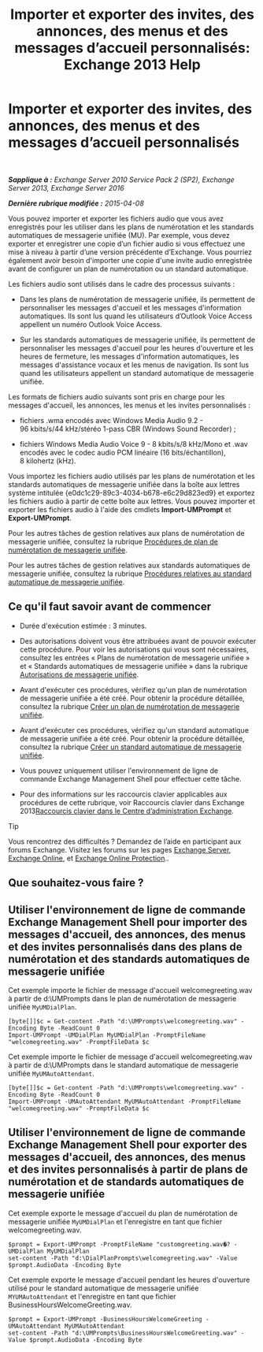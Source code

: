 ﻿---
title: 'Importer et exporter des invites, des annonces, des menus et des messages d’accueil personnalisés: Exchange 2013 Help'
TOCTitle: Importer et exporter des invites, des annonces, des menus et des messages d’accueil personnalisés
ms:assetid: e82da5d5-625f-4d8b-8d31-ac45513aacfd
ms:mtpsurl: https://technet.microsoft.com/fr-fr/library/Ee681667(v=EXCHG.150)
ms:contentKeyID: 54652782
ms.date: 05/23/2018
mtps_version: v=EXCHG.150
ms.translationtype: MT
---

# Importer et exporter des invites, des annonces, des menus et des messages d’accueil personnalisés

 

_**Sapplique à :** Exchange Server 2010 Service Pack 2 (SP2), Exchange Server 2013, Exchange Server 2016_

_**Dernière rubrique modifiée :** 2015-04-08_

Vous pouvez importer et exporter les fichiers audio que vous avez enregistrés pour les utiliser dans les plans de numérotation et les standards automatiques de messagerie unifiée (MU). Par exemple, vous devez exporter et enregistrer une copie d’un fichier audio si vous effectuez une mise à niveau à partir d’une version précédente d’Exchange. Vous pourriez également avoir besoin d'importer une copie d'une invite audio enregistrée avant de configurer un plan de numérotation ou un standard automatique.

Les fichiers audio sont utilisés dans le cadre des processus suivants :

  - Dans les plans de numérotation de messagerie unifiée, ils permettent de personnaliser les messages d'accueil et les messages d'information automatiques. Ils sont lus quand les utilisateurs d’Outlook Voice Access appellent un numéro Outlook Voice Access.

  - Sur les standards automatiques de messagerie unifiée, ils permettent de personnaliser les messages d'accueil pour les heures d'ouverture et les heures de fermeture, les messages d'information automatiques, les messages d'assistance vocaux et les menus de navigation. Ils sont lus quand les utilisateurs appellent un standard automatique de messagerie unifiée.

Les formats de fichiers audio suivants sont pris en charge pour les messages d'accueil, les annonces, les menus et les invites personnalisés :

  - fichiers .wma encodés avec Windows Media Audio 9.2 - 96 kbits/s/44 kHz/stéréo 1-pass CBR (Windows Sound Recorder) ;

  - fichiers Windows Media Audio Voice 9 - 8 kbits/s/8 kHz/Mono et .wav encodés avec le codec audio PCM linéaire (16 bits/échantillon), 8 kilohertz (kHz).

Vous importez les fichiers audio utilisés par les plans de numérotation et les standards automatiques de messagerie unifiée dans la boîte aux lettres système intitulée {e0dc1c29-89c3-4034-b678-e6c29d823ed9} et exportez les fichiers audio à partir de cette boîte aux lettres. Vous pouvez importer et exporter les fichiers audio à l'aide des cmdlets **Import-UMPrompt** et **Export-UMPrompt**.

Pour les autres tâches de gestion relatives aux plans de numérotation de messagerie unifiée, consultez la rubrique [Procédures de plan de numérotation de messagerie unifiée](um-dial-plan-procedures-exchange-2013-help.md).

Pour les autres tâches de gestion relatives aux standards automatiques de messagerie unifiée, consultez la rubrique [Procédures relatives au standard automatique de messagerie unifiée](um-auto-attendant-procedures-exchange-2013-help.md).

## Ce qu'il faut savoir avant de commencer

  - Durée d'exécution estimée : 3 minutes.

  - Des autorisations doivent vous être attribuées avant de pouvoir exécuter cette procédure. Pour voir les autorisations qui vous sont nécessaires, consultez les entrées « Plans de numérotation de messagerie unifiée » et « Standards automatiques de messagerie unifiée » dans la rubrique [Autorisations de messagerie unifiée](unified-messaging-permissions-exchange-2013-help.md).

  - Avant d'exécuter ces procédures, vérifiez qu'un plan de numérotation de messagerie unifiée a été créé. Pour obtenir la procédure détaillée, consultez la rubrique [Créer un plan de numérotation de messagerie unifiée](create-a-um-dial-plan-exchange-2013-help.md).

  - Avant d'exécuter ces procédures, vérifiez qu'un standard automatique de messagerie unifiée a été créé. Pour obtenir la procédure détaillée, consultez la rubrique [Créer un standard automatique de messagerie unifiée](create-a-um-auto-attendant-exchange-2013-help.md).

  - Vous pouvez uniquement utiliser l'environnement de ligne de commande Exchange Management Shell pour effectuer cette tâche.

  - Pour des informations sur les raccourcis clavier applicables aux procédures de cette rubrique, voir Raccourcis clavier dans Exchange 2013[Raccourcis clavier dans le Centre d’administration Exchange](keyboard-shortcuts-in-the-exchange-admin-center-exchange-online-protection-help.md).

> [!TIP]
> Vous rencontrez des difficultés ? Demandez de l’aide en participant aux forums Exchange. Visitez les forums sur les pages <a href="https://go.microsoft.com/fwlink/p/?linkid=60612">Exchange Server</a>, <a href="https://go.microsoft.com/fwlink/p/?linkid=267542">Exchange Online</a>, et <a href="https://go.microsoft.com/fwlink/p/?linkid=285351">Exchange Online Protection</a>..


## Que souhaitez-vous faire ?

## Utiliser l'environnement de ligne de commande Exchange Management Shell pour importer des messages d'accueil, des annonces, des menus et des invites personnalisés dans des plans de numérotation et des standards automatiques de messagerie unifiée

Cet exemple importe le fichier de message d'accueil welcomegreeting.wav à partir de d:\\UMPrompts dans le plan de numérotation de messagerie unifiée `MyUMDialPlan`.

    [byte[]]$c = Get-content -Path "d:\UMPrompts\welcomegreeting.wav" -Encoding Byte -ReadCount 0
    Import-UMPrompt -UMDialPlan MyUMDialPlan -PromptFileName "welcomegreeting.wav" -PromptFileData $c

Cet exemple importe le fichier de message d'accueil welcomegreeting.wav à partir de d:\\UMPrompts dans le standard automatique de messagerie unifiée `MyUMAutoAttendant`.

    [byte[]]$c = Get-content -Path "d:\UMPrompts\welcomegreeting.wav" -Encoding Byte -ReadCount 0
    Import-UMPrompt -UMAutoAttendant MyUMAutoAttendant -PromptFileName "welcomegreeting.wav" -PromptFileData $c

## Utiliser l'environnement de ligne de commande Exchange Management Shell pour exporter des messages d'accueil, des annonces, des menus et des invites personnalisés à partir de plans de numérotation et de standards automatiques de messagerie unifiée

Cet exemple exporte le message d'accueil du plan de numérotation de messagerie unifiée `MyUMDialPlan` et l'enregistre en tant que fichier welcomegreeting.wav.

    $prompt = Export-UMPrompt -PromptFileName "customgreeting.wav�? -UMDialPlan MyUMDialPlan
    set-content -Path "d:\DialPlanPrompts\welcomegreeting.wav" -Value $prompt.AudioData -Encoding Byte

Cet exemple exporte le message d'accueil pendant les heures d'ouverture utilisé pour le standard automatique de messagerie unifiée `MYUMAutoAttendant` et l'enregistre en tant que fichier BusinessHoursWelcomeGreeting.wav.

    $prompt = Export-UMPrompt -BusinessHoursWelcomeGreeting -UMAutoAttendant MyUMAutoAttendant
    set-content -Path "d:\UMPrompts\BusinessHoursWelcomeGreeting.wav" -Value $prompt.AudioData -Encoding Byte

